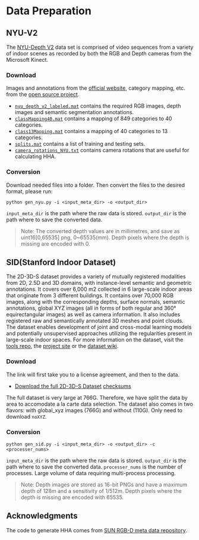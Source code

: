 # Data Preparation

## NYU-V2
The [NYU-Depth V2](https://cs.nyu.edu/~silberman/datasets/nyu_depth_v2.html) data set is comprised of video sequences from a variety of indoor scenes as recorded by both the RGB and Depth cameras from the Microsoft Kinect.

### Download
Images and annotations from the [official website](https://cs.nyu.edu/~silberman/datasets/nyu_depth_v2.html), 
category mapping, etc. from the [open source project](https://github.com/ankurhanda/nyuv2-meta-data).
- [`nyu_depth_v2_labeled.mat`](http://horatio.cs.nyu.edu/mit/silberman/nyu_depth_v2/nyu_depth_v2_labeled.mat)
contains the required RGB images, depth images and semantic segmentation annotations.
- [`classMapping40.mat`](https://github.com/ankurhanda/nyuv2-meta-data/raw/master/classMapping40.mat)
contains a mapping of 849 categories to 40 categories.
- [`class13Mapping.mat`](https://github.com/ankurhanda/nyuv2-meta-data/raw/master/class13Mapping.mat)
contains a mapping of 40 categories to 13 categories.
- [`splits.mat`](https://github.com/ankurhanda/nyuv2-meta-data/raw/master/splits.mat)
contains a list of training and testing sets.
- [`camera_rotations_NYU.txt`](https://github.com/ankurhanda/nyuv2-meta-data/raw/master/camera_rotations_NYU.txt)
contains camera rotations that are useful for calculating HHA.

### Conversion
Download needed files into a folder. Then convert the files to the desired format, please run:
```shell script
python gen_nyu.py -i <input_meta_dir> -o <output_dir>
```
`input_meta_dir` is the path where the raw data is stored.
`output_dir` is the path where to save the converted data.
> Note: The converted depth values are in millimetres, and save as uint16[0,65535] png, 0~65535(mm).
> Depth pixels where the depth is missing are encoded with 0.

## SID(Stanford Indoor Dataset)

The 2D-3D-S dataset provides a variety of mutually registered modalities from 2D, 2.5D and 3D domains, with instance-level semantic and geometric annotations. It covers over 6,000 m2 collected in 6 large-scale indoor areas that originate from 3 different buildings. It contains over 70,000 RGB images, along with the corresponding depths, surface normals, semantic annotations, global XYZ images (all in forms of both regular and 360° equirectangular images) as well as camera information. It also includes registered raw and semantically annotated 3D meshes and point clouds. The dataset enables development of joint and cross-modal learning models and potentially unsupervised approaches utilizing the regularities present in large-scale indoor spaces.
For more information on the dataset, visit the [tools repo](https://github.com/alexsax/2D-3D-Semantics), the [project site](http://3dsemantics.stanford.edu/) or the [dataset wiki](https://github.com/alexsax/2D-3D-Semantics/wiki).

### Download

The link will first take you to a license agreement, and then to the data.
- [Download the full 2D-3D-S Dataset](https://goo.gl/forms/2YSPaO2UKmn5Td5m2) [checksums](https://github.com/alexsax/2D-3D-Semantics/wiki/Checksum-Values-for-Data)

The full dataset is very large at 766G. Therefore, we have split the data by area to accomodate a la carte data selection. 
The dataset also comes in two flavors: with global_xyz images (766G) and without (110G). Only need to download `noXYZ`.

### Conversion

```shell script
python gen_sid.py -i <input_meta_dir> -o <output_dir> -c <processer_nums>
```
`input_meta_dir` is the path where the raw data is stored.
`output_dir` is the path where to save the converted data.
`processer_nums` is the number of processes. Large volume of data requiring multi-process processing.
> Note: Depth images are stored as 16-bit PNGs and have a maximum depth of 128m and a sensitivity of 1/512m.
> Depth pixels where the depth is missing are encoded with 65535.

## Acknowledgments
The code to generate HHA comes from [SUN RGB-D meta data repository](https://github.com/ankurhanda/sunrgbd-meta-data). 
